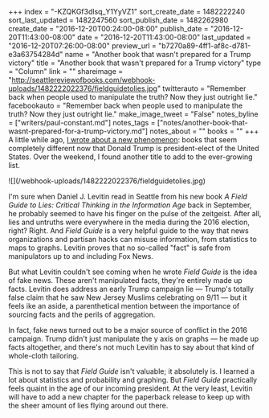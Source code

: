 +++
index = "-KZQKGf3dlsq_Y1YyVZ1"
sort_create_date = 1482222240
sort_last_updated = 1482247560
sort_publish_date = 1482262980
create_date = "2016-12-20T00:24:00-08:00"
publish_date = "2016-12-20T11:43:00-08:00"
date = "2016-12-20T11:43:00-08:00"
last_updated = "2016-12-20T07:26:00-08:00"
preview_url = "b7270a89-4ff1-af8c-d781-e3a63754284d"
name = "Another book that wasn't prepared for a Trump victory"
title = "Another book that wasn't prepared for a Trump victory"
type = "Column"
link = ""
shareimage = "http://seattlereviewofbooks.com/webhook-uploads/1482222022376/fieldguidetolies.jpg"
twitterauto = "Remember back when people used to manipulate the truth? Now they just outright lie."
facebookauto = "Remember back when people used to manipulate the truth? Now they just outright lie."
make_image_tweet = "False"
notes_byline = ["writers/paul-constant.md"]
notes_tags = ["notes/another-book-that-wasnt-prepared-for-a-trump-victory.md"]
notes_about = ""
books = ""
+++
A little while ago, [I wrote about a new phenomenon](http://www.seattlereviewofbooks.com/reviews/you-are-gods-crash-test-dummy/): books that seem completely different now that Donald Trump is president-elect of the United States. Over the weekend, I found another title to add to the ever-growing list.

<p class="image-left">![](/webhook-uploads/1482222022376/fieldguidetolies.jpg)</p>

I'm sure when Daniel J. Levitin read in Seattle from his new book *A Field Guide to Lies: Critical Thinking in the Information Age* back in September, he probably seemed to have his finger on the pulse of the zeitgeist. After all, lies and untruths were everywhere in the media during the 2016 election, right? Right. And *Field Guide* is a very helpful guide to the way that news organizations and partisan hacks can misuse information, from statistics to maps to graphs. Levitin proves that no so-called "fact" is safe from manipulators up to and including Fox News.

But what Levitin couldn't see coming when he wrote *Field Guide* is the idea of fake news. These aren't manipulated facts, they're entirely made up facts. Levitin does address an early Trump campaign lie — Trump's totally false claim that he saw New Jersey Muslims celebrating on 9/11 — but it feels ike an aside, a parenthetical mention between the importance of sourcing facts and the perils of aggregation. 

In fact, fake news turned out to be a major source of conflict in the 2016 campaign. Trump didn't just manipulate the y axis on graphs — he made up facts altogether, and there's not much Levitin has to say about that kind of whole-cloth tailoring.

This is not to say that *Field Guide* isn't valuable; it absolutely is. I learned a lot about statistics and probability and graphing. But *Field Guide* practically feels quaint in the age of our incoming president. At the very least, Levitin will have to add a new chapter for the paperback release to keep up with the sheer amount of lies flying around out there. 

